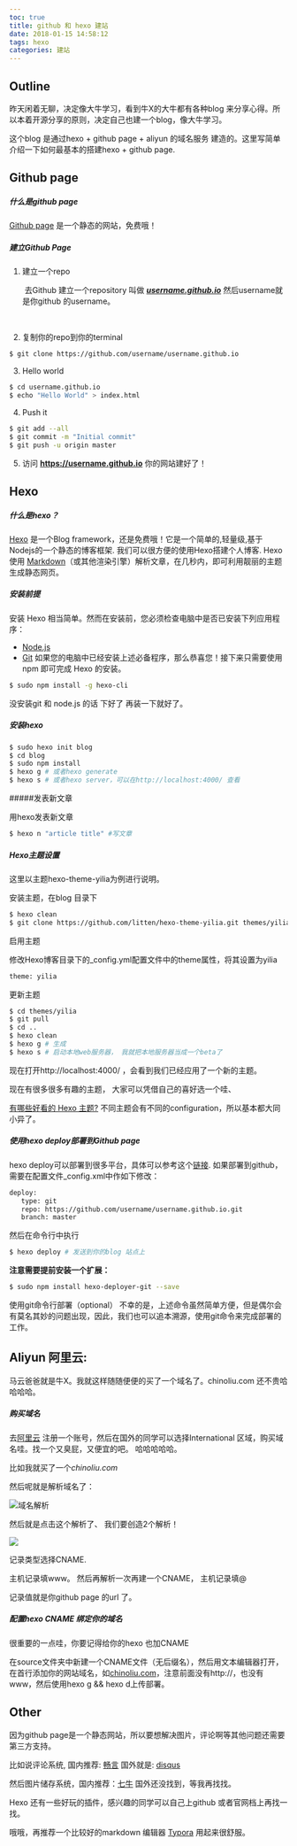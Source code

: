 ```yaml
---
toc: true
title: github 和 hexo 建站
date: 2018-01-15 14:58:12
tags: hexo
categories: 建站
---
```



## **Outline**

昨天闲着无聊，决定像大牛学习，看到牛X的大牛都有各种blog 来分享心得。所以本着开源分享的原则，决定自己也建一个blog，像大牛学习。

这个blog 是通过hexo + github page +  aliyun 的域名服务 建造的。这里写简单介绍一下如何最基本的搭建hexo + github page.  

## **Github page**

##### 什么是github page

[Github page](https://pages.github.com/) 是一个静态的网站，免费哦！

##### **建立Github Page**

1. 建立一个repo

   ​	去Github 建立一个repository 叫做 <u>***username.github.io***</u> 然后username就是你github 的username。

   ​

2. 复制你的repo到你的terminal

```bash
$ git clone https://github.com/username/username.github.io
```

3.  Hello world
```bash
$ cd username.github.io
$ echo "Hello World" > index.html
```

4.  Push it
```bash
$ git add --all
$ git commit -m "Initial commit"
$ git push -u origin master
```

5.  访问 **https://username.github.io** 你的网站建好了！



## **Hexo**

##### 什么是hexo？

[Hexo](https://hexo.io/zh-cn/index.html) 是一个Blog framework，还是免费哦！它是一个简单的,轻量级,基于Nodejs的一个静态的博客框架. 我们可以很方便的使用Hexo搭建个人博客.  Hexo 使用 [Markdown](http://daringfireball.net/projects/markdown/)（或其他渲染引擎）解析文章，在几秒内，即可利用靓丽的主题生成静态网页。

##### 安装前提

安装 Hexo 相当简单。然而在安装前，您必须检查电脑中是否已安装下列应用程序：

- [Node.js](http://nodejs.org/)
- [Git](http://git-scm.com/)
  如果您的电脑中已经安装上述必备程序，那么恭喜您！接下来只需要使用 npm 即可完成 Hexo 的安装。
```bash
$ sudo npm install -g hexo-cli
```
没安装git 和 node.js 的话 下好了 再装一下就好了。

##### 安装hexo
```bash
$ sudo hexo init blog
$ cd blog
$ sudo npm install
$ hexo g # 或者hexo generate
$ hexo s # 或者hexo server，可以在http://localhost:4000/ 查看
```

#####发表新文章

用hexo发表新文章

```bash
$ hexo n "article title" #写文章 
```

##### Hexo主题设置

这里以主题hexo-theme-yilia为例进行说明。

安装主题，在blog 目录下

```bash
$ hexo clean
$ git clone https://github.com/litten/hexo-theme-yilia.git themes/yilia
```

启用主题

修改Hexo博客目录下的_config.yml配置文件中的theme属性，将其设置为yilia

```latex
theme: yilia 
```



更新主题

```bash
$ cd themes/yilia
$ git pull
$ cd ..
$ hexo clean
$ hexo g # 生成
$ hexo s # 启动本地web服务器， 我就把本地服务器当成一个beta了
```

现在打开http://localhost:4000/ ，会看到我们已经应用了一个新的主题。

现在有很多很多有趣的主题， 大家可以凭借自己的喜好选一个哇、

[有哪些好看的 Hexo 主题?](https://www.zhihu.com/question/24422335/answer/46357100)  不同主题会有不同的configuration，所以基本都大同小异了。

##### 使用hexo deploy部署到Github page

hexo deploy可以部署到很多平台，具体可以参考这个[链接](https://hexo.io/zh-cn/docs/deployment.html). 如果部署到github，需要在配置文件_config.xml中作如下修改：

```latex
deploy:
   type: git
   repo: https://github.com/username/username.github.io.git
   branch: master
```

然后在命令行中执行

```bash
$ hexo deploy # 发送到你的blog 站点上
```

**注意需要提前安装一个扩展：**
```bash
$ sudo npm install hexo-deployer-git --save
```

使用git命令行部署（optional）
不幸的是，上述命令虽然简单方便，但是偶尔会有莫名其妙的问题出现，因此，我们也可以追本溯源，使用git命令来完成部署的工作。



## Aliyun 阿里云:

马云爸爸就是牛X。我就这样随随便便的买了一个域名了。chinoliu.com 还不贵哈哈哈哈。

##### 购买域名

去[阿里云](https://wanwang.aliyun.com/) 注册一个账号，然后在国外的同学可以选择International 区域，购买域名哇。找一个又臭屁，又便宜的吧。 哈哈哈哈哈。

比如我就买了一个*chinoliu.com*

然后呢就是解析域名了：

![域名解析](http://chuantu.biz/t6/206/1516055658x-1566671321.jpg)

然后就是点击这个解析了、 我们要创造2个解析！

![](http://chuantu.biz/t6/206/1516055838x-1566671297.jpg)

记录类型选择CNAME.

主机记录填www。 然后再解析一次再建一个CNAME， 主机记录填@

记录值就是你github page 的url 了。

##### 配置hexo CNAME 绑定你的域名

很重要的一点哇，你要记得给你的hexo 也加CNAME

在source文件夹中新建一个CNAME文件（无后缀名），然后用文本编辑器打开，在首行添加你的网站域名，如[chinoliu.com](chinoliu.com)，注意前面没有http://，也没有www，然后使用hexo g && hexo d上传部署。

## Other

 因为github page是一个静态网站，所以要想解决图片，评论啊等其他问题还需要第三方支持。

比如说评论系统, 国内推荐: [畅言](https://changyan.kuaizhan.com/) 国外就是: [disqus](https://disqus.com/)

然后图片储存系统，国内推荐：[七牛](https://www.qiniu.com/) 国外还没找到，等我再找找。

Hexo 还有一些好玩的插件，感兴趣的同学可以自己上github 或者官网档上再找一找。

哦哦，再推荐一个比较好的markdown 编辑器 [Typora](https://typora.io/) 用起来很舒服。

 



